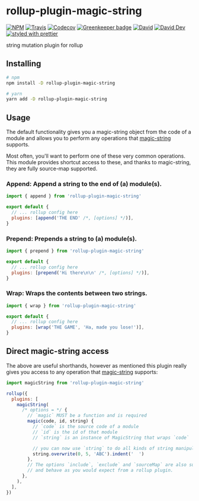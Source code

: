 # rollup-plugin-magic-string

[![NPM](https://img.shields.io/npm/v/rollup-plugin-magic-string.svg)](https://www.npmjs.com/package/rollup-plugin-magic-string)
[![Travis](https://img.shields.io/travis/call-a3/rollup-plugin-magic-string.svg)](https://travis-ci.org/call-a3/rollup-plugin-magic-string)
[![Codecov](https://img.shields.io/codecov/c/github/call-a3/rollup-plugin-magic-string.svg)](https://codecov.io/gh/call-a3/rollup-plugin-magic-string)
[![Greenkeeper badge](https://badges.greenkeeper.io/call-a3/rollup-plugin-magic-string.svg)](https://greenkeeper.io/)
[![David](https://img.shields.io/david/call-a3/rollup-plugin-magic-string.svg)](https://david-dm.org/call-a3/rollup-plugin-magic-string)
[![David Dev](https://img.shields.io/david/dev/call-a3/rollup-plugin-magic-string.svg)](https://david-dm.org/call-a3/rollup-plugin-magic-string?type=dev)
[![styled with prettier](https://img.shields.io/badge/styled_with-prettier-ff69b4.svg)](https://github.com/prettier/prettier)

string mutation plugin for rollup

## Installing

```bash
# npm
npm install -D rollup-plugin-magic-string

# yarn
yarn add -D rollup-plugin-magic-string
```

## Usage

The default functionality gives you a magic-string object from the code of a module and allows you to perform any operations that [magic-string](https://github.com/Rich-Harris/magic-string) supports.

Most often, you'll want to perform one of these very common operations. This module provides shortcut access to these, and thanks to magic-string, they are fully source-map supported.

### **Append**: Append a string to the end of (a) module(s).

```js
import { append } from 'rollup-plugin-magic-string'

export default {
  // ... rollup config here
  plugins: [append('THE END' /*, [options] */)],
}
```

### **Prepend**: Prepends a string to (a) module(s).

```js
import { prepend } from 'rollup-plugin-magic-string'

export default {
  // ... rollup config here
  plugins: [prepend('Hi there\n\n' /*, [options] */)],
}
```

### **Wrap**: Wraps the contents between two strings.

```js
import { wrap } from 'rollup-plugin-magic-string'

export default {
  // ... rollup config here
  plugins: [wrap('THE GAME', 'Ha, made you lose!')],
}
```

## Direct magic-string access

The above are useful shorthands, however as mentioned this plugin really gives you access to any operation that [magic-string](https://github.com/Rich-Harris/magic-string) supports:

```js
import magicString from 'rollup-plugin-magic-string'

rollup({
  plugins: [
    magicString(
      /* options = */ {
        // `magic` MUST be a function and is required
        magic(code, id, string) {
          // `code` is the source code of a module
          // `id` is the id of that module
          // `string` is an instance of MagicString that wraps `code`

          // you can now use `string` to do all kinds of string manipulations
          string.overwrite(0, 5, 'ABC').indent('  ')
        },
        // The options `include`, `exclude` and `sourceMap` are also supported
        // and behave as you would expect from a rollup plugin.
      },
    ),
  ],
})
```
